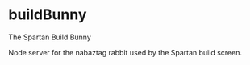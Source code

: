 # buildBunny
The Spartan Build Bunny

Node server for the nabaztag rabbit used by the Spartan build screen.
